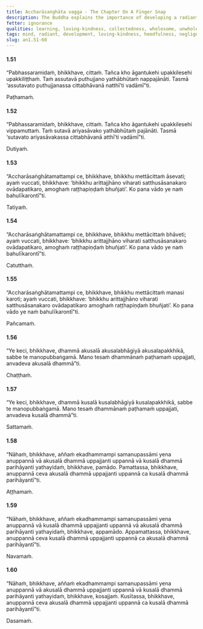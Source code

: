 ```yaml
---
title: Accharāsaṅghāta vagga - The Chapter On A Finger Snap
description: The Buddha explains the importance of developing a radiant mind, a mind of loving-kindness and the consequences of negligence, heedfulness, and laziness.
fetter: ignorance
qualities: learning, loving-kindness, collectedness, wholesome, unwholesome, negligence, diligence, laziness
tags: mind, radiant, development, loving-kindness, heedfulness, negligence, laziness, wholesome, unwholesome, an, an1
slug: an1.51-60
---
```


#### 1.51

“Pabhassaramidaṁ, bhikkhave, cittaṁ. Tañca kho āgantukehi upakkilesehi upakkiliṭṭhaṁ. Taṁ assutavā puthujjano yathābhūtaṁ nappajānāti. Tasmā ‘assutavato puthujjanassa cittabhāvanā natthī’ti vadāmī”ti.

Paṭhamaṁ.

#### 1.52

“Pabhassaramidaṁ, bhikkhave, cittaṁ. Tañca kho āgantukehi upakkilesehi vippamuttaṁ. Taṁ sutavā ariyasāvako yathābhūtaṁ pajānāti. Tasmā ‘sutavato ariyasāvakassa cittabhāvanā atthī’ti vadāmī”ti.

Dutiyaṁ.

#### 1.53

“Accharāsaṅghātamattampi ce, bhikkhave, bhikkhu mettācittaṁ āsevati; ayaṁ vuccati, bhikkhave: ‘bhikkhu arittajjhāno viharati satthusāsanakaro ovādapatikaro, amoghaṁ raṭṭhapiṇḍaṁ bhuñjati’. Ko pana vādo ye naṁ bahulīkarontī”ti.

Tatiyaṁ.

#### 1.54

“Accharāsaṅghātamattampi ce, bhikkhave, bhikkhu mettācittaṁ bhāveti; ayaṁ vuccati, bhikkhave: ‘bhikkhu arittajjhāno viharati satthusāsanakaro ovādapatikaro, amoghaṁ raṭṭhapiṇḍaṁ bhuñjati’. Ko pana vādo ye naṁ bahulīkarontī”ti.

Catutthaṁ.

#### 1.55

“Accharāsaṅghātamattampi ce, bhikkhave, bhikkhu mettācittaṁ manasi karoti; ayaṁ vuccati, bhikkhave: ‘bhikkhu arittajjhāno viharati satthusāsanakaro ovādapatikaro amoghaṁ raṭṭhapiṇḍaṁ bhuñjati’. Ko pana vādo ye naṁ bahulīkarontī”ti.

Pañcamaṁ.

#### 1.56

“Ye keci, bhikkhave, dhammā akusalā akusalabhāgiyā akusalapakkhikā, sabbe te manopubbaṅgamā. Mano tesaṁ dhammānaṁ paṭhamaṁ uppajjati, anvadeva akusalā dhammā”ti.

Chaṭṭhaṁ.

#### 1.57

“Ye keci, bhikkhave, dhammā kusalā kusalabhāgiyā kusalapakkhikā, sabbe te manopubbaṅgamā. Mano tesaṁ dhammānaṁ paṭhamaṁ uppajjati, anvadeva kusalā dhammā”ti.

Sattamaṁ.

#### 1.58

“Nāhaṁ, bhikkhave, aññaṁ ekadhammampi samanupassāmi yena anuppannā vā akusalā dhammā uppajjanti uppannā vā kusalā dhammā parihāyanti yathayidaṁ, bhikkhave, pamādo. Pamattassa, bhikkhave, anuppannā ceva akusalā dhammā uppajjanti uppannā ca kusalā dhammā parihāyantī”ti.

Aṭṭhamaṁ.

#### 1.59

“Nāhaṁ, bhikkhave, aññaṁ ekadhammampi samanupassāmi yena anuppannā vā kusalā dhammā uppajjanti uppannā vā akusalā dhammā parihāyanti yathayidaṁ, bhikkhave, appamādo. Appamattassa, bhikkhave, anuppannā ceva kusalā dhammā uppajjanti uppannā ca akusalā dhammā parihāyantī”ti.

Navamaṁ.

#### 1.60

“Nāhaṁ, bhikkhave, aññaṁ ekadhammampi samanupassāmi yena anuppannā vā akusalā dhammā uppajjanti uppannā vā kusalā dhammā parihāyanti yathayidaṁ, bhikkhave, kosajjaṁ. Kusītassa, bhikkhave, anuppannā ceva akusalā dhammā uppajjanti uppannā ca kusalā dhammā parihāyantī”ti.

Dasamaṁ.
